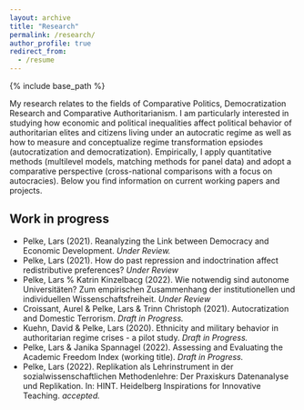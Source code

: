 ```yaml
---
layout: archive
title: "Research"
permalink: /research/
author_profile: true
redirect_from:
  - /resume
---
```


{% include base_path %}

My research relates to the fields of Comparative Politics, Democratization Research and Comparative Authoritarianism. I am particularly interested in studying how economic and political inequalities affect political behavior of authoritarian elites and citizens living under an autocratic regime as well as how to measure and conceptualize regime transformation epsiodes (autocratization and democratization). Empirically, I apply quantitative methods (multilevel models, matching methods for panel data) and adopt a comparative perspective (cross-national comparisons with a focus on autocracies). Below you find information on current working papers and projects.  

Work in progress
------

*  Pelke, Lars (2021). Reanalyzing the Link between Democracy and Economic Development. *Under Review.* 
*  Pelke, Lars (2021). How do past repression and indoctrination affect redistributive preferences? *Under Review*
*  Pelke, Lars % Katrin Kinzelbacg (2022). Wie notwendig sind autonome Universitäten? Zum empirischen Zusammenhang der institutionellen und individuellen Wissenschaftsfreiheit. *Under Review*
*  Croissant, Aurel & Pelke, Lars & Trinn Christoph (2021). Autocratization and Domestic Terrorism. *Draft in Progress.* 
*  Kuehn, David & Pelke, Lars (2020). Ethnicity and military behavior in authoritarian regime crises - a pilot study. *Draft in Progress.* 
*  Pelke, Lars & Janika Spannagel (2022). Assessing and Evaluating the Academic Freedom Index (working title). *Draft in Progress.*
*  Pelke, Lars (2022). Replikation als Lehrinstrument in der sozialwissenschaftlichen Methodenlehre: Der Praxiskurs Datenanalyse und Replikation. In: HINT. Heidelberg Inspirations for Innovative Teaching. *accepted.* 







